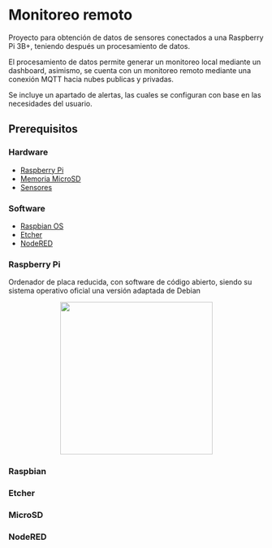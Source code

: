 # Monitoreo remoto

Proyecto para obtención de datos de sensores conectados a una Raspberry Pi 3B+, teniendo después un procesamiento de datos. 

El procesamiento de datos permite generar un monitoreo local mediante un dashboard, asimismo, se cuenta con un monitoreo remoto mediante una conexión MQTT hacia nubes publicas y privadas. 

Se incluye un apartado de alertas, las cuales se configuran con base en las necesidades del usuario.

## Prerequisitos

### Hardware

- [Raspberry Pi](#Raspberry)
- [Memoria MicroSD](#MicroSD)
- [Sensores](#Sensores)

### Software

- [Raspbian OS](#Raspbian)
- [Etcher](#Etcher)
- [NodeRED](#NodeRED)


<div id='Raspberry' />

### Raspberry Pi

Ordenador de placa reducida, con software de código abierto, siendo su sistema operativo oficial una versión adaptada de Debian

<p align="center">
<img width="300" height="300" src="https://core-electronics.com.au/media/catalog/product/cache/1/image/650x650/fe1bcd18654db18f328c2faaaf3c690a/p/i/pi-4_2.jpg">
</p>

### Raspbian

### Etcher

### MicroSD

### NodeRED

